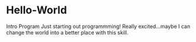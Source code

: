 # Hello-World
Intro Program
Just starting out programmming! Really excited...maybe I can change the world into a better place with this skill.
